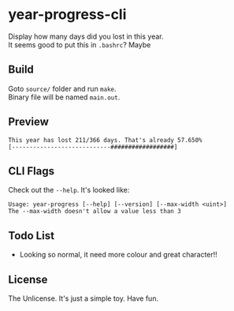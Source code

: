 # year-progress-cli

Display how many days did you lost in this year.\
It seems good to put this in `.bashrc`? Maybe

## Build

Goto `source/` folder and run `make`.\
Binary file will be named `main.out`.

## Preview

```text
This year has lost 211/366 days. That's already 57.650%
[----------------------------##################]
```

## CLI Flags

Check out the `--help`. It's looked like:

```text
Usage: year-progress [--help] [--version] [--max-width <uint>]
The --max-width doesn't allow a value less than 3
```

## Todo List

- Looking so normal, it need more colour and great character!!

## License

The Unlicense. It's just a simple toy. Have fun.
